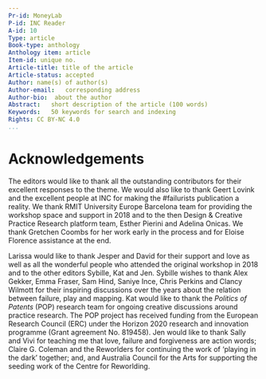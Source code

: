 ```yaml
---
Pr-id: MoneyLab
P-id: INC Reader
A-id: 10
Type: article
Book-type: anthology
Anthology item: article
Item-id: unique no.
Article-title: title of the article
Article-status: accepted
Author: name(s) of author(s)
Author-email:   corresponding address
Author-bio:  about the author
Abstract:   short description of the article (100 words)
Keywords:   50 keywords for search and indexing
Rights: CC BY-NC 4.0
...
```



# Acknowledgements

The editors would like to thank all the outstanding contributors for
their excellent responses to the theme. We would also like to thank
Geert Lovink and the excellent people at INC for making the \#failurists
publication a reality. We thank RMIT University Europe Barcelona team
for providing the workshop space and support in 2018 and to the then
Design & Creative Practice Research platform team, Esther Pierini and
Adelina Onicas. We thank Gretchen Coombs for her work early in the
process and for Eloise Florence assistance at the end.

Larissa would like to thank Jesper and David for their support and love
as well as all the wonderful people who attended the original workshop
in 2018 and to the other editors Sybille, Kat and Jen. Sybille wishes to
thank Alex Gekker, Emma Fraser, Sam Hind, Saniye Ince, Chris Perkins and
Clancy Wilmott for their inspiring discussions over the years about the
relation between failure, play and mapping. Kat would like to thank the
*Politics of Patents* (POP) research team for ongoing creative
discussions around practice research. The POP project has received
funding from the European Research Council (ERC) under the Horizon 2020
research and innovation programme (Grant agreement No. 819458). Jen
would like to thank Sally and Vivi for teaching me that love, failure
and forgiveness are action words; Claire G. Coleman and the Reworlders
for continuing the work of ‘playing in the dark’ together; and, and
Australia Council for the Arts for supporting the seeding work of the
Centre for Reworlding.
